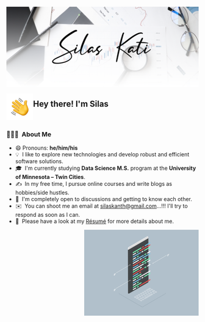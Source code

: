 

![Silas Kati Banner](https://raw.githubusercontent.com/SilasKati/SilasKati/work_branch/assets/Silas_Kati_Banner.png)

<img alt="Hand_Wave" src="https://raw.githubusercontent.com/SilasKati/SilasKati/work_branch/assets/Hand_Wave.gif" width='70' align="left"/><h2>Hey there! I'm Silas</h2>

<br>

### 👨🏻‍💻 &nbsp;About Me

- 😄 Pronouns: __he/him/his__
- 💡 &nbsp;I like to explore new technologies and develop robust and efficient software solutions.
- 🎓 &nbsp;I'm currently studying __Data Science M.S.__ program at the __University of Minnesota – Twin Cities__.
- ✍️ &nbsp;In my free time, I pursue online courses and write blogs as hobbies/side hustles.
- 💬 &nbsp;I'm completely open to discussions and getting to know each other.
- ✉️ &nbsp;You can shoot me an email at silaskanth@gmail.com...!!! I'll try to respond as soon as I can.
- 📄 &nbsp;Please have a look at my [Résumé](http://www.silaskati.com/) for more details about me.


<img alt="Coding" src="https://raw.githubusercontent.com/SilasKati/SilasKati/work_branch/assets/Coding.gif" width="300" align="right"/>